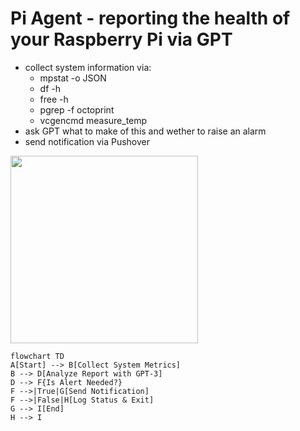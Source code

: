 # Pi Agent - reporting the health of your Raspberry Pi via GPT

- collect system information via:
   - mpstat -o JSON
   - df -h
   - free -h
   - pgrep -f octoprint
   - vcgencmd measure_temp
 - ask GPT what to make of this and wether to raise an alarm
 - send notification via Pushover



<img src="https://github.com/remcoder/pi-agent/assets/461650/604f182c-b838-4b75-bb16-8824d6e74fd0" width=300 />

```mermaid
flowchart TD 
A[Start] --> B[Collect System Metrics]
B --> D[Analyze Report with GPT-3]
D --> F{Is Alert Needed?}
F -->|True|G[Send Notification]
F -->|False|H[Log Status & Exit] 
G --> I[End] 
H --> I
```
